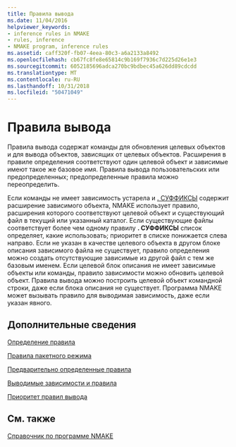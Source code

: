 ```yaml
---
title: Правила вывода
ms.date: 11/04/2016
helpviewer_keywords:
- inference rules in NMAKE
- rules, inference
- NMAKE program, inference rules
ms.assetid: caff320f-fb07-4eea-80c3-a6a2133a8492
ms.openlocfilehash: cb67fc8fe8e65814c9b169f7936c7d225d26e1e3
ms.sourcegitcommit: 6052185696adca270bc9bdbec45a626dd89cdcdd
ms.translationtype: MT
ms.contentlocale: ru-RU
ms.lasthandoff: 10/31/2018
ms.locfileid: "50471049"
---
```

# <a name="inference-rules"></a>Правила вывода

Правила вывода содержат команды для обновления целевых объектов и для вывода объектов, зависящих от целевых объектов. Расширения в правиле определения соответствуют один целевой объект и зависимые имеют такое же базовое имя. Правила вывода пользовательских или предопределенных; предопределенные правила можно переопределить.

Если команды не имеет зависимость устарела и [. СУФФИКСЫ](../build/dot-directives.md) содержит расширение зависимого объекта, NMAKE использует правило, расширения которого соответствуют целевой объект и существующий файл в текущий или указанный каталог. Если существующие файлы соответствует более чем одному правилу **. СУФФИКСЫ** список определяет, какие использовать; приоритет в списке понижается слева направо. Если не указан в качестве целевого объекта в другом блоке описания зависимого файла не существует, правило определения можно создать отсутствующие зависимые из другой файл с тем же базовым именем. Если целевой блок описания не имеет зависимые объекты или команды, правило зависимости можно обновить целевой объект. Правила вывода можно построить целевой объект командной строки, даже если блока описания не существует. Программа NMAKE может вызывать правило для выводимая зависимость, даже если указан явного.

## <a name="what-do-you-want-to-know-more-about"></a>Дополнительные сведения

[Определение правила](../build/defining-a-rule.md)

[Правила пакетного режима](../build/batch-mode-rules.md)

[Предварительно определенные правила](../build/predefined-rules.md)

[Выводимые зависимости и правила](../build/inferred-dependents-and-rules.md)

[Приоритет правил вывода](../build/precedence-in-inference-rules.md)

## <a name="see-also"></a>См. также

[Справочник по программе NMAKE](../build/nmake-reference.md)